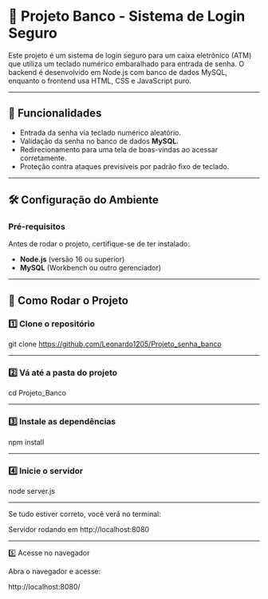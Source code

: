 # 🏦 Projeto Banco - Sistema de Login Seguro  

Este projeto é um sistema de login seguro para um caixa eletrônico (ATM) que utiliza um teclado numérico embaralhado para entrada de senha. O backend é desenvolvido em Node.js com banco de dados MySQL, enquanto o frontend usa HTML, CSS e JavaScript puro.

---

## 📌 Funcionalidades  

- Entrada da senha via teclado numérico aleatório.  
- Validação da senha no banco de dados **MySQL**.  
- Redirecionamento para uma tela de boas-vindas ao acessar corretamente.  
- Proteção contra ataques previsíveis por padrão fixo de teclado.  

---

## 🛠️ Configuração do Ambiente  

###  Pré-requisitos  

Antes de rodar o projeto, certifique-se de ter instalado:  

- **Node.js** (versão 16 ou superior)  
- **MySQL** (Workbench ou outro gerenciador)
  
---

## 🚀 Como Rodar o Projeto

### 1️⃣ Clone o repositório

git clone https://github.com/Leonardo1205/Projeto_senha_banco

---
### 2️⃣ Vá até a pasta do projeto

cd Projeto_Banco

---
### 3️⃣ Instale as dependências

npm install

---

### 4️⃣ Inicie o servidor

node server.js

---

Se tudo estiver correto, você verá no terminal:

Servidor rodando em http://localhost:8080

---

5️⃣ Acesse no navegador

Abra o navegador e acesse:

http://localhost:8080/
